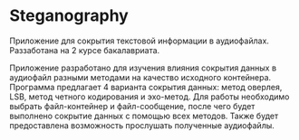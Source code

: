 # Steganography
Приложение для сокрытия текстовой информации в аудиофайлах. Раззаботана на 2 курсе бакалавриата.

Приложение разработано для изучения влияния сокрытия данных в аудиофайл разными методами на качество исходного контейнера. Программа предлагает 4 варианта сокрытия данных: метод оверлея, LSB, метод четного кодирования и эхо-метод. 
Для работы необходимо выбрать файл-контейнер и файл-сообщение, после чего будет выполнено сокрытие данных с помощью всех методов. Также будет предоставлена возможность прослушать полученные аудиофайлы.
